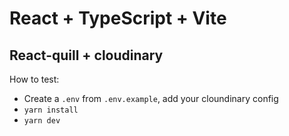 # React + TypeScript + Vite

## React-quill + cloudinary


How to test:
- Create a `.env` from `.env.example`, add your cloundinary config 
- ```yarn install```
- ```yarn dev```
